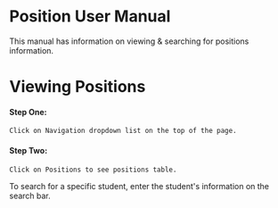 # Position User Manual 
This manual has information on viewing & searching for positions information.

# Viewing Positions
#### Step One: 
	Click on Navigation dropdown list on the top of the page.
#### Step Two:
	Click on Positions to see positions table.
  To search for a specific student, enter the student's information on the search bar.
